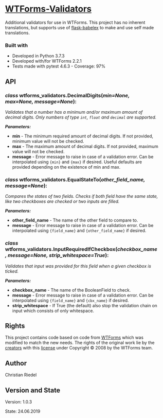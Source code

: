 # [WTForms-Validators](https://github.com/Cielquan/WTForms-Validators)

Additional validators for use in WTForms. This project has no inherent translations, but supports use of 
[flask-babelex](https://github.com/mrjoes/flask-babelex/) to make and use self made translations.

### Built with
* Developed in Python 3.7.3
* Developed with/for WTForms 2.2.1
* Tests made with pytest 4.6.3 - Coverage: 97%

## API

### *class* **wtforms_validators.DecimalDigits**(*min=None, max=None, message=None*):

*Validates that a number has a minimum and/or maximum amount of decimal digits.*
*Only numbers of type `int`, `float` and `decimal` are supported.*

***Parameters:***
* **min** - The minimum required amount of decimal digits. If not provided, minimum value will not be checked.
* **max** - The maximum amount of decimal digits. If not provided, maximum value will not be checked.
* **message** - Error message to raise in case of a validation error. Can be interpolated using `{min}` and `{max}` 
if desired. Useful defaults are provided depending on the existence of min and max. 

### *class* **wtforms_validators.EqualStateTo**(*other_field_name, message=None*):

*Compares the states of two fields.*
*Checks if both field have the same state, like two checkboxes are checked or two inputs are filled.*

***Parameters:***
* **other_field_name** - The name of the other field to compare to.
* **message** - Error message to raise in case of a validation error. Can be interpolated using `{field_name}` 
and `{other_field_name}` if desired.

### *class* **wtforms_validators.InputRequiredIfCheckbox**(*checkbox_name, message=None, strip_whitespace=True*):

*Validates that input was provided for this field when a given checkbox is ticked.*

***Parameters:***
* **checkbox_name** - The name of the BooleanField to check.
* **message** - Error message to raise in case of a validation error. Can be interpolated using `{field_name}` 
and `{cbx_name}` if desired.
* **strip_whitespace** - If True (the default) also stop the validation chain on input which consists of 
only whitespace.

## Rights
This project contains code based on code from [WTForms](https://github.com/wtforms/wtforms) which was modified to 
match the new needs. The rights of the original work lie by the [creators](https://github.com/wtforms) with this 
[license](https://github.com/wtforms/wtforms/blob/master/LICENSE.rst) under Copyright © 2008 by the WTForms team.

## Author
Christian Riedel

## Version and State
Version: 1.0.3

State: 24.06.2019

